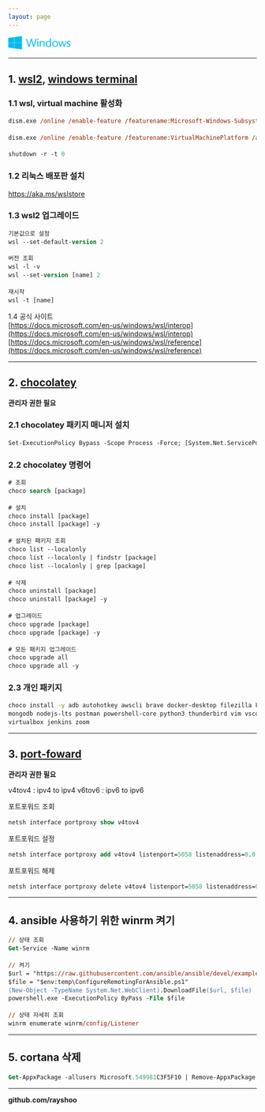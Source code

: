 ```yaml
---
layout: page
---
```


<img src="/assets/images/windows.png" alt="windows" width="25%">

<hr/>

## <span>1. </span>[wsl2](https://docs.microsoft.com/ko-kr/windows/wsl/install-win10), [windows terminal](https://docs.microsoft.com/ko-kr/windows/terminal/)

### <span>1.1 </span>wsl, virtual machine 활성화

```ps
dism.exe /online /enable-feature /featurename:Microsoft-Windows-Subsystem-Linux /all /norestart

dism.exe /online /enable-feature /featurename:VirtualMachinePlatform /all /norestart

shutdown -r -t 0
```
### <span>1.2 </span>리눅스 배포판 설치<br/>
https://aka.ms/wslstore

### <span>1.3 </span>wsl2 업그레이드

```ps
기본값으로 설정
wsl --set-default-version 2

버전 조회
wsl -l -v
wsl --set-version [name] 2

재시작
wsl -t [name]
```

<span>1.4 </span>공식 사이트<br/>
[https://docs.microsoft.com/en-us/windows/wsl/interop](https://docs.microsoft.com/en-us/windows/wsl/interop)<br/>
[https://docs.microsoft.com/en-us/windows/wsl/reference](https://docs.microsoft.com/en-us/windows/wsl/reference)

<hr/>

## <span>2. </span>[chocolatey](https://chocolatey.org/)
**관리자 권한 필요**
### <span>2.1 </span>chocolatey 패키지 매니저 설치
```ps
Set-ExecutionPolicy Bypass -Scope Process -Force; [System.Net.ServicePointManager]::SecurityProtocol = [System.Net.ServicePointManager]::SecurityProtocol -bor 3072; iex ((New-Object System.Net.WebClient).DownloadString('https://chocolatey.org/install.ps1'))
```
### <span>2.2 </span>chocolatey 명령어
```ps
# 조회
choco search [package]

# 설치
choco install [package]
choco install [package] -y

# 설치된 패키지 조회
choco list --localonly
choco list --localonly | findstr [package]
choco list --localonly | grep [package]

# 삭제
choco uninstall [package]
choco uninstall [package] -y

# 업그레이드
choco upgrade [package]
choco upgrade [package] -y

# 모든 패키지 업그레이드
choco upgrade all
choco upgrade all -y
```

### <span>2.3 </span>개인 패키지
```sh
choco install -y adb autohotkey awscli brave docker-desktop filezilla FiraCode firefox git heidisql \
mongodb nodejs-lts postman powershell-core python3 thunderbird vim vscode ruby scrcpy slack discord \
virtualbox jenkins zoom
```

<hr/>

## <span>3. </span>[port-foward](https://docs.microsoft.com/ko-kr/windows-server/networking/technologies/netsh/netsh-interface-portproxy)
**관리자 권한 필요**

v4tov4 : ipv4 to ipv4
v6tov6 : ipv6 to ipv6

포트포워드 조회
```ps
netsh interface portproxy show v4tov4
```

포트포워드 설정
```ps
netsh interface portproxy add v4tov4 listenport=5058 listenaddress=0.0.0.0 connectport=22 connectaddress=192.168.55.50
```

포트포워드 해제
```ps
netsh interface portproxy delete v4tov4 listenport=5058 listenaddress=0.0.0.0
```

<hr/>

## <span>4. </span>ansible 사용하기 위한 winrm 켜기
```ps
// 상태 조회
Get-Service -Name winrm

// 켜기
$url = "https://raw.githubusercontent.com/ansible/ansible/devel/examples/scripts/ConfigureRemotingForAnsible.ps1"
$file = "$env:temp\ConfigureRemotingForAnsible.ps1"
(New-Object -TypeName System.Net.WebClient).DownloadFile($url, $file)
powershell.exe -ExecutionPolicy ByPass -File $file

// 상태 자세히 조회
winrm enumerate winrm/config/Listener
```

<hr/>

## <span>5. </span>cortana 삭제
```ps
Get-AppxPackage -allusers Microsoft.549981C3F5F10 | Remove-AppxPackage
```

<hr/>

**github.com/rayshoo**